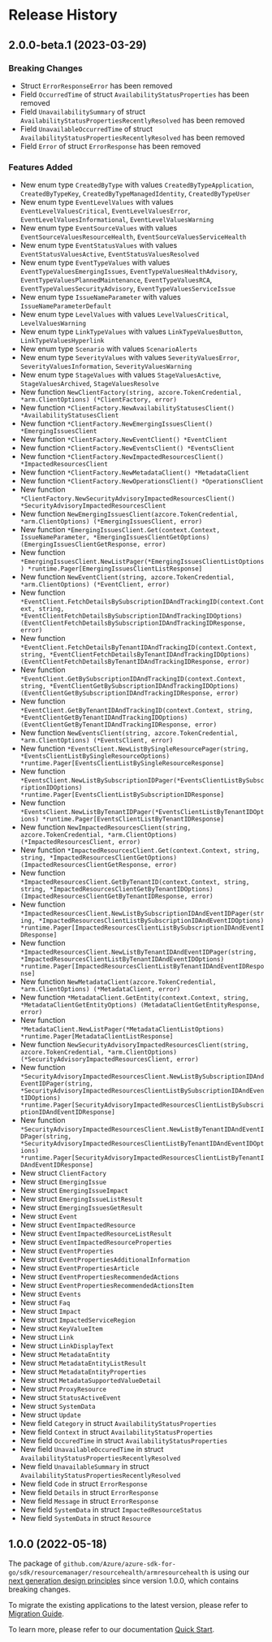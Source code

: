 # Release History

## 2.0.0-beta.1 (2023-03-29)
### Breaking Changes

- Struct `ErrorResponseError` has been removed
- Field `OccurredTime` of struct `AvailabilityStatusProperties` has been removed
- Field `UnavailabilitySummary` of struct `AvailabilityStatusPropertiesRecentlyResolved` has been removed
- Field `UnavailableOccurredTime` of struct `AvailabilityStatusPropertiesRecentlyResolved` has been removed
- Field `Error` of struct `ErrorResponse` has been removed

### Features Added

- New enum type `CreatedByType` with values `CreatedByTypeApplication`, `CreatedByTypeKey`, `CreatedByTypeManagedIdentity`, `CreatedByTypeUser`
- New enum type `EventLevelValues` with values `EventLevelValuesCritical`, `EventLevelValuesError`, `EventLevelValuesInformational`, `EventLevelValuesWarning`
- New enum type `EventSourceValues` with values `EventSourceValuesResourceHealth`, `EventSourceValuesServiceHealth`
- New enum type `EventStatusValues` with values `EventStatusValuesActive`, `EventStatusValuesResolved`
- New enum type `EventTypeValues` with values `EventTypeValuesEmergingIssues`, `EventTypeValuesHealthAdvisory`, `EventTypeValuesPlannedMaintenance`, `EventTypeValuesRCA`, `EventTypeValuesSecurityAdvisory`, `EventTypeValuesServiceIssue`
- New enum type `IssueNameParameter` with values `IssueNameParameterDefault`
- New enum type `LevelValues` with values `LevelValuesCritical`, `LevelValuesWarning`
- New enum type `LinkTypeValues` with values `LinkTypeValuesButton`, `LinkTypeValuesHyperlink`
- New enum type `Scenario` with values `ScenarioAlerts`
- New enum type `SeverityValues` with values `SeverityValuesError`, `SeverityValuesInformation`, `SeverityValuesWarning`
- New enum type `StageValues` with values `StageValuesActive`, `StageValuesArchived`, `StageValuesResolve`
- New function `NewClientFactory(string, azcore.TokenCredential, *arm.ClientOptions) (*ClientFactory, error)`
- New function `*ClientFactory.NewAvailabilityStatusesClient() *AvailabilityStatusesClient`
- New function `*ClientFactory.NewEmergingIssuesClient() *EmergingIssuesClient`
- New function `*ClientFactory.NewEventClient() *EventClient`
- New function `*ClientFactory.NewEventsClient() *EventsClient`
- New function `*ClientFactory.NewImpactedResourcesClient() *ImpactedResourcesClient`
- New function `*ClientFactory.NewMetadataClient() *MetadataClient`
- New function `*ClientFactory.NewOperationsClient() *OperationsClient`
- New function `*ClientFactory.NewSecurityAdvisoryImpactedResourcesClient() *SecurityAdvisoryImpactedResourcesClient`
- New function `NewEmergingIssuesClient(azcore.TokenCredential, *arm.ClientOptions) (*EmergingIssuesClient, error)`
- New function `*EmergingIssuesClient.Get(context.Context, IssueNameParameter, *EmergingIssuesClientGetOptions) (EmergingIssuesClientGetResponse, error)`
- New function `*EmergingIssuesClient.NewListPager(*EmergingIssuesClientListOptions) *runtime.Pager[EmergingIssuesClientListResponse]`
- New function `NewEventClient(string, azcore.TokenCredential, *arm.ClientOptions) (*EventClient, error)`
- New function `*EventClient.FetchDetailsBySubscriptionIDAndTrackingID(context.Context, string, *EventClientFetchDetailsBySubscriptionIDAndTrackingIDOptions) (EventClientFetchDetailsBySubscriptionIDAndTrackingIDResponse, error)`
- New function `*EventClient.FetchDetailsByTenantIDAndTrackingID(context.Context, string, *EventClientFetchDetailsByTenantIDAndTrackingIDOptions) (EventClientFetchDetailsByTenantIDAndTrackingIDResponse, error)`
- New function `*EventClient.GetBySubscriptionIDAndTrackingID(context.Context, string, *EventClientGetBySubscriptionIDAndTrackingIDOptions) (EventClientGetBySubscriptionIDAndTrackingIDResponse, error)`
- New function `*EventClient.GetByTenantIDAndTrackingID(context.Context, string, *EventClientGetByTenantIDAndTrackingIDOptions) (EventClientGetByTenantIDAndTrackingIDResponse, error)`
- New function `NewEventsClient(string, azcore.TokenCredential, *arm.ClientOptions) (*EventsClient, error)`
- New function `*EventsClient.NewListBySingleResourcePager(string, *EventsClientListBySingleResourceOptions) *runtime.Pager[EventsClientListBySingleResourceResponse]`
- New function `*EventsClient.NewListBySubscriptionIDPager(*EventsClientListBySubscriptionIDOptions) *runtime.Pager[EventsClientListBySubscriptionIDResponse]`
- New function `*EventsClient.NewListByTenantIDPager(*EventsClientListByTenantIDOptions) *runtime.Pager[EventsClientListByTenantIDResponse]`
- New function `NewImpactedResourcesClient(string, azcore.TokenCredential, *arm.ClientOptions) (*ImpactedResourcesClient, error)`
- New function `*ImpactedResourcesClient.Get(context.Context, string, string, *ImpactedResourcesClientGetOptions) (ImpactedResourcesClientGetResponse, error)`
- New function `*ImpactedResourcesClient.GetByTenantID(context.Context, string, string, *ImpactedResourcesClientGetByTenantIDOptions) (ImpactedResourcesClientGetByTenantIDResponse, error)`
- New function `*ImpactedResourcesClient.NewListBySubscriptionIDAndEventIDPager(string, *ImpactedResourcesClientListBySubscriptionIDAndEventIDOptions) *runtime.Pager[ImpactedResourcesClientListBySubscriptionIDAndEventIDResponse]`
- New function `*ImpactedResourcesClient.NewListByTenantIDAndEventIDPager(string, *ImpactedResourcesClientListByTenantIDAndEventIDOptions) *runtime.Pager[ImpactedResourcesClientListByTenantIDAndEventIDResponse]`
- New function `NewMetadataClient(azcore.TokenCredential, *arm.ClientOptions) (*MetadataClient, error)`
- New function `*MetadataClient.GetEntity(context.Context, string, *MetadataClientGetEntityOptions) (MetadataClientGetEntityResponse, error)`
- New function `*MetadataClient.NewListPager(*MetadataClientListOptions) *runtime.Pager[MetadataClientListResponse]`
- New function `NewSecurityAdvisoryImpactedResourcesClient(string, azcore.TokenCredential, *arm.ClientOptions) (*SecurityAdvisoryImpactedResourcesClient, error)`
- New function `*SecurityAdvisoryImpactedResourcesClient.NewListBySubscriptionIDAndEventIDPager(string, *SecurityAdvisoryImpactedResourcesClientListBySubscriptionIDAndEventIDOptions) *runtime.Pager[SecurityAdvisoryImpactedResourcesClientListBySubscriptionIDAndEventIDResponse]`
- New function `*SecurityAdvisoryImpactedResourcesClient.NewListByTenantIDAndEventIDPager(string, *SecurityAdvisoryImpactedResourcesClientListByTenantIDAndEventIDOptions) *runtime.Pager[SecurityAdvisoryImpactedResourcesClientListByTenantIDAndEventIDResponse]`
- New struct `ClientFactory`
- New struct `EmergingIssue`
- New struct `EmergingIssueImpact`
- New struct `EmergingIssueListResult`
- New struct `EmergingIssuesGetResult`
- New struct `Event`
- New struct `EventImpactedResource`
- New struct `EventImpactedResourceListResult`
- New struct `EventImpactedResourceProperties`
- New struct `EventProperties`
- New struct `EventPropertiesAdditionalInformation`
- New struct `EventPropertiesArticle`
- New struct `EventPropertiesRecommendedActions`
- New struct `EventPropertiesRecommendedActionsItem`
- New struct `Events`
- New struct `Faq`
- New struct `Impact`
- New struct `ImpactedServiceRegion`
- New struct `KeyValueItem`
- New struct `Link`
- New struct `LinkDisplayText`
- New struct `MetadataEntity`
- New struct `MetadataEntityListResult`
- New struct `MetadataEntityProperties`
- New struct `MetadataSupportedValueDetail`
- New struct `ProxyResource`
- New struct `StatusActiveEvent`
- New struct `SystemData`
- New struct `Update`
- New field `Category` in struct `AvailabilityStatusProperties`
- New field `Context` in struct `AvailabilityStatusProperties`
- New field `OccuredTime` in struct `AvailabilityStatusProperties`
- New field `UnavailableOccuredTime` in struct `AvailabilityStatusPropertiesRecentlyResolved`
- New field `UnavailableSummary` in struct `AvailabilityStatusPropertiesRecentlyResolved`
- New field `Code` in struct `ErrorResponse`
- New field `Details` in struct `ErrorResponse`
- New field `Message` in struct `ErrorResponse`
- New field `SystemData` in struct `ImpactedResourceStatus`
- New field `SystemData` in struct `Resource`


## 1.0.0 (2022-05-18)

The package of `github.com/Azure/azure-sdk-for-go/sdk/resourcemanager/resourcehealth/armresourcehealth` is using our [next generation design principles](https://azure.github.io/azure-sdk/general_introduction.html) since version 1.0.0, which contains breaking changes.

To migrate the existing applications to the latest version, please refer to [Migration Guide](https://aka.ms/azsdk/go/mgmt/migration).

To learn more, please refer to our documentation [Quick Start](https://aka.ms/azsdk/go/mgmt).